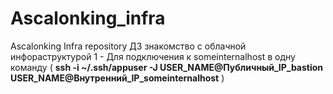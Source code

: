 # Ascalonking_infra
Ascalonking Infra repository
ДЗ знакомство с облачной инфораструктурой
1 - Для подключения к someinternalhost в одну команду ( **ssh -i ~/.ssh/appuser -J USER_NAME@Публичный_IP_bastion USER_NAME@Внутренний_IP_someinternalhost** )
